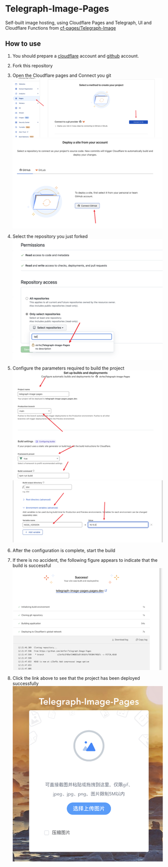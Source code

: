 # Telegraph-Image-Pages

Self-built image hosting, using Cloudflare Pages and Telegraph, UI and Cloudflare Functions from [cf-pages/Telegraph-Image](https://github.com/cf-pages/Telegraph-Image)

## How to use

1. You should prepare a [cloudflare](https://www.cloudflare.com/) account and [ github](https://github.com/) account.

2. Fork this repository

3. Open the Cloudflare pages and Connect you git
   ![pages](./md/connect-git.png)
   ![connect-git](./md/connect-git-2.png)
4. Select the repository you just forked
   ![select-repo](./md/select-repo.png)

5. Configure the parameters required to build the project
   ![build-1](./md/build-1.png)
   ![build-2](./md/build-2.png)
6. After the configuration is complete, start the build
7. If there is no accident, the following figure appears to indicate that the build is successful
   ![success](./md/success.png)
8. Click the link above to see that the project has been deployed successfully
   ![ok](./md/ok.png)

